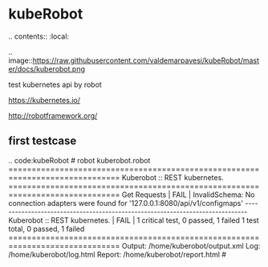 kubeRobot
===============

.. contents::
   :local:

.. image::https://raw.githubusercontent.com/valdemarpavesi/kubeRobot/master/docs/kuberobot.png

test kubernetes api by robot

https://kubernetes.io/

http://robotframework.org/


first testcase
--------------

.. code:kubeRobot
	# robot kuberobot.robot
	==============================================================================
	Kuberobot :: REST kubernetes.
	==============================================================================
	Get Requests                                                          | FAIL |
	InvalidSchema: No connection adapters were found for '127.0.0.1:8080/api/v1/configmaps'
	------------------------------------------------------------------------------
	Kuberobot :: REST kubernetes.                                         | FAIL |
	1 critical test, 0 passed, 1 failed
	1 test total, 0 passed, 1 failed
	==============================================================================
	Output:  /home/kuberobot/output.xml
	Log:     /home/kuberobot/log.html
	Report:  /home/kuberobot/report.html
	#

